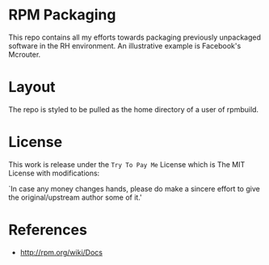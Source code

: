 # RPM Packaging
This repo contains all my efforts towards packaging previously unpackaged
software in the RH environment. An illustrative example is Facebook's Mcrouter.

# Layout
The repo is styled to be pulled as the home directory of a user of rpmbuild.

# License
This work is release under the `Try To Pay Me` License which is The MIT License with modifications:

`In case any money changes hands, please do make a sincere effort to give the original/upstream author some of it.'

# References

* http://rpm.org/wiki/Docs
